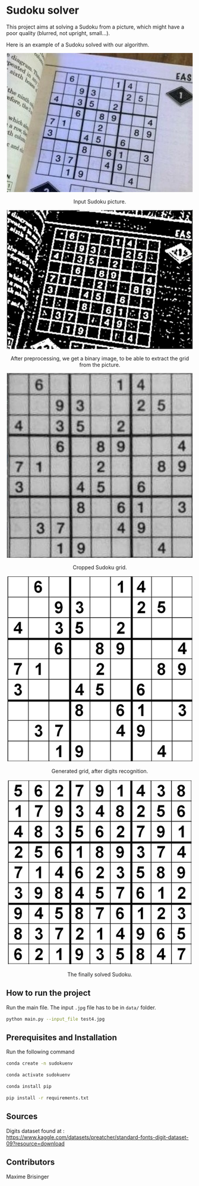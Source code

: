 # Sudoku solver
This project aims at solving a Sudoku from a picture, which might have a poor quality (blurred, not upright, small...).

Here is an example of a Sudoku solved with our algorithm.
<p align="center">
    <img src="data/readme_example/original.jpg" alt="drawing" width="500"/>
</p>
<div align="center"> Input Sudoku picture.
</div>

<p align="center">
    <img src="data/readme_example/binary.jpg" alt="drawing" width="500"/>
</p>
<div align="center"> After preprocessing, we get a binary image, to be able to extract the grid from the picture.
</div>

<p align="center">
    <img src="data/readme_example/crop.jpg" alt="drawing" width="500"/>
</p>
<div align="center"> Cropped Sudoku grid.
</div>

<p align="center">
    <img src="data/readme_example/predict.jpg" alt="drawing" width="500"/>
</p>
<div align="center"> Generated grid, after digits recognition.
</div>

<p align="center">
    <img src="data/readme_example/solve.jpg" alt="drawing" width="500"/>
</p>
<div align="center"> The finally solved Sudoku.
</div>




## How to run the project
Run the main file. The input `.jpg` file has to be in `data/` folder.
```bash
python main.py --input_file test4.jpg
```

## Prerequisites and Installation
Run the following command
```bash
conda create -n sudokuenv
```
```bash
conda activate sudokuenv
```
```bash
conda install pip
```
```bash
pip install -r requirements.txt
```

## Sources
Digits dataset found at : https://www.kaggle.com/datasets/preatcher/standard-fonts-digit-dataset-09?resource=download

## Contributors
Maxime Brisinger